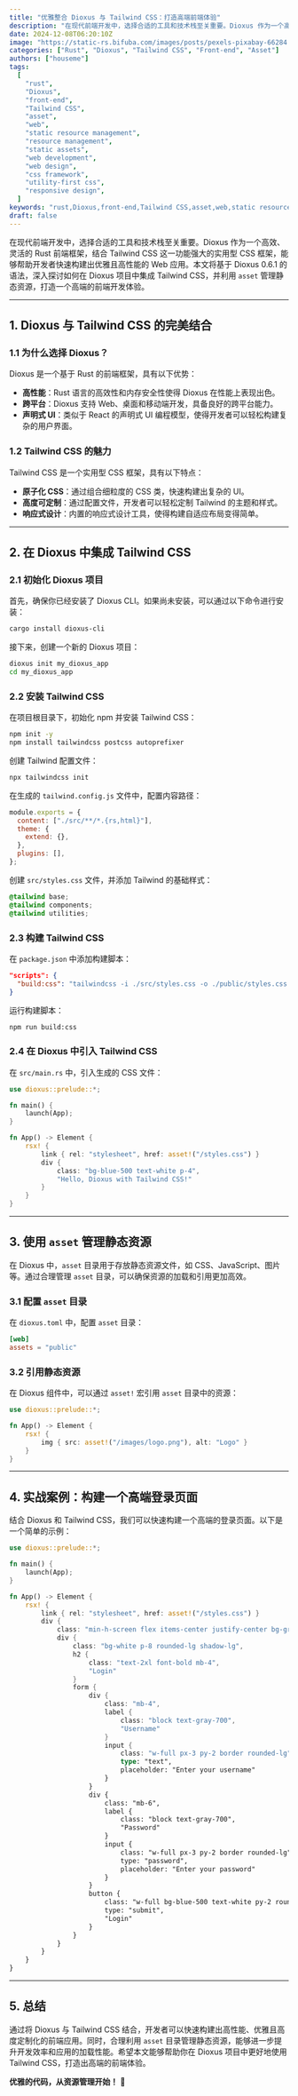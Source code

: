 ```yaml
---
title: "优雅整合 Dioxus 与 Tailwind CSS：打造高端前端体验"
description: "在现代前端开发中，选择合适的工具和技术栈至关重要。Dioxus 作为一个高效、灵活的 Rust 前端框架，结合 Tailwind CSS 这一功能强大的实用型 CSS 框架，能够帮助开发者快速构建出优雅且高性能的 Web 应用。本文将基于 Dioxus 0.6.1 的语法，深入探讨如何在 Dioxus 项目中集成 Tailwind CSS，并利用 `asset` 管理静态资源，打造一个高端的前端开发体验。"
date: 2024-12-08T06:20:10Z
image: "https://static-rs.bifuba.com/images/posts/pexels-pixabay-66284.jpg"
categories: ["Rust", "Dioxus", "Tailwind CSS", "Front-end", "Asset"]
authors: ["houseme"]
tags:
  [
    "rust",
    "Dioxus",
    "front-end",
    "Tailwind CSS",
    "asset",
    "web",
    "static resource management",
    "resource management",
    "static assets",
    "web development",
    "web design",
    "css framework",
    "utility-first css",
    "responsive design",
  ]
keywords: "rust,Dioxus,front-end,Tailwind CSS,asset,web,static resource management,resource management,static assets,css framework,utility-first css,responsive design"
draft: false
---
```


在现代前端开发中，选择合适的工具和技术栈至关重要。Dioxus 作为一个高效、灵活的 Rust 前端框架，结合 Tailwind CSS 这一功能强大的实用型 CSS 框架，能够帮助开发者快速构建出优雅且高性能的 Web 应用。本文将基于 Dioxus 0.6.1 的语法，深入探讨如何在 Dioxus 项目中集成 Tailwind CSS，并利用 `asset` 管理静态资源，打造一个高端的前端开发体验。

---

## **1. Dioxus 与 Tailwind CSS 的完美结合**

### **1.1 为什么选择 Dioxus？**

Dioxus 是一个基于 Rust 的前端框架，具有以下优势：

- **高性能**：Rust 语言的高效性和内存安全性使得 Dioxus 在性能上表现出色。
- **跨平台**：Dioxus 支持 Web、桌面和移动端开发，具备良好的跨平台能力。
- **声明式 UI**：类似于 React 的声明式 UI 编程模型，使得开发者可以轻松构建复杂的用户界面。

### **1.2 Tailwind CSS 的魅力**

Tailwind CSS 是一个实用型 CSS 框架，具有以下特点：

- **原子化 CSS**：通过组合细粒度的 CSS 类，快速构建出复杂的 UI。
- **高度可定制**：通过配置文件，开发者可以轻松定制 Tailwind 的主题和样式。
- **响应式设计**：内置的响应式设计工具，使得构建自适应布局变得简单。

---

## **2. 在 Dioxus 中集成 Tailwind CSS**

### **2.1 初始化 Dioxus 项目**

首先，确保你已经安装了 Dioxus CLI。如果尚未安装，可以通过以下命令进行安装：

```bash
cargo install dioxus-cli
```

接下来，创建一个新的 Dioxus 项目：

```bash
dioxus init my_dioxus_app
cd my_dioxus_app
```

### **2.2 安装 Tailwind CSS**

在项目根目录下，初始化 npm 并安装 Tailwind CSS：

```bash
npm init -y
npm install tailwindcss postcss autoprefixer
```

创建 Tailwind 配置文件：

```bash
npx tailwindcss init
```

在生成的 `tailwind.config.js` 文件中，配置内容路径：

```javascript
module.exports = {
  content: ["./src/**/*.{rs,html}"],
  theme: {
    extend: {},
  },
  plugins: [],
};
```

创建 `src/styles.css` 文件，并添加 Tailwind 的基础样式：

```css
@tailwind base;
@tailwind components;
@tailwind utilities;
```

### **2.3 构建 Tailwind CSS**

在 `package.json` 中添加构建脚本：

```json
"scripts": {
  "build:css": "tailwindcss -i ./src/styles.css -o ./public/styles.css --watch"
}
```

运行构建脚本：

```bash
npm run build:css
```

### **2.4 在 Dioxus 中引入 Tailwind CSS**

在 `src/main.rs` 中，引入生成的 CSS 文件：

```rust
use dioxus::prelude::*;

fn main() {
    launch(App);
}

fn App() -> Element {
    rsx! {
        link { rel: "stylesheet", href: asset!("/styles.css") }
        div {
            class: "bg-blue-500 text-white p-4",
            "Hello, Dioxus with Tailwind CSS!"
        }
    }
}
```

---

## **3. 使用 `asset` 管理静态资源**

在 Dioxus 中，`asset` 目录用于存放静态资源文件，如 CSS、JavaScript、图片等。通过合理管理 `asset` 目录，可以确保资源的加载和引用更加高效。

### **3.1 配置 `asset` 目录**

在 `dioxus.toml` 中，配置 `asset` 目录：

```toml
[web]
assets = "public"
```

### **3.2 引用静态资源**

在 Dioxus 组件中，可以通过 `asset!` 宏引用 `asset` 目录中的资源：

```rust
use dioxus::prelude::*;

fn App() -> Element {
    rsx! {
        img { src: asset!("/images/logo.png"), alt: "Logo" }
    }
}
```

---

## **4. 实战案例：构建一个高端登录页面**

结合 Dioxus 和 Tailwind CSS，我们可以快速构建一个高端的登录页面。以下是一个简单的示例：

```rust
use dioxus::prelude::*;

fn main() {
    launch(App);
}

fn App() -> Element {
    rsx! {
        link { rel: "stylesheet", href: asset!("/styles.css") }
        div {
            class: "min-h-screen flex items-center justify-center bg-gray-100",
            div {
                class: "bg-white p-8 rounded-lg shadow-lg",
                h2 {
                    class: "text-2xl font-bold mb-4",
                    "Login"
                }
                form {
                    div {
                        class: "mb-4",
                        label {
                            class: "block text-gray-700",
                            "Username"
                        }
                        input {
                            class: "w-full px-3 py-2 border rounded-lg",
                            type: "text",
                            placeholder: "Enter your username"
                        }
                    }
                    div {
                        class: "mb-6",
                        label {
                            class: "block text-gray-700",
                            "Password"
                        }
                        input {
                            class: "w-full px-3 py-2 border rounded-lg",
                            type: "password",
                            placeholder: "Enter your password"
                        }
                    }
                    button {
                        class: "w-full bg-blue-500 text-white py-2 rounded-lg hover:bg-blue-600",
                        type: "submit",
                        "Login"
                    }
                }
            }
        }
    }
}
```

---

## **5. 总结**

通过将 Dioxus 与 Tailwind CSS 结合，开发者可以快速构建出高性能、优雅且高度定制化的前端应用。同时，合理利用 `asset` 目录管理静态资源，能够进一步提升开发效率和应用的加载性能。希望本文能够帮助你在 Dioxus 项目中更好地使用 Tailwind CSS，打造出高端的前端体验。

**优雅的代码，从资源管理开始！** 🚀
